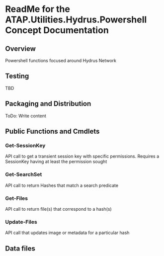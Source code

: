 # ReadMe for the ATAP.Utilities.Hydrus.Powershell Concept Documentation

## Overview

Powershell functions focused around Hydrus Network

## Testing

TBD

## Packaging and Distribution

ToDo: Write content

## Public Functions and Cmdlets


### Get-SessionKey

API call to get a transient session key with specific permissions. Requires a SessionKey having at least the permission sought

### Get-SearchSet

API call to return Hashes that match a search predicate

### Get-Files

API call to return file(s) that correspond to a hash(s)

### Update-Files

API call that updates image or metadata for a particular hash

## Data files

